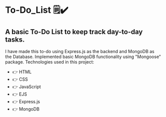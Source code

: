 # To-Do_List 🗒✔
## A basic To-Do List to keep track day-to-day tasks.

I have made this to-do using Express.js as the backend and MongoDB as the Database. Implemented basic MongoDB functionality using "Mongoose" package.
Technologies used in this project:
* 👉 HTML
* 👉 CSS
* 👉 JavaScript
* 👉 EJS
* 👉 Express.js
* 👉 MongoDB
